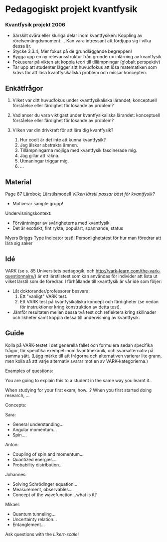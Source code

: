 # Pedagogiskt projekt kvantfysik #

### Kvantfysik projekt 2006 ###

* Särskilt svåra eller kluriga delar inom kvantfysiken: Koppling av rörelsemängdsmoment ... Kan vara intressant att fördjupa sig i vilka dessa är. 
* Stycke 3.3.4; Mer fokus på de grundläggande begreppen!
* Bygga upp en ny relevansstruktur från grunden = inlärning av kvantfysik
* Fokuserar på vikten att koppla teori till tillämpningar (globalt perspektiv)
* Tar upp att studenter lägger sitt huvudfokus att lösa matematiken som krävs för att lösa kvantfysikaliska problem och missar koncepten.   

## Enkätfrågor ## 

1. Vilket var ditt huvudfokus under kvantfysikaliska lärandet; konceptuell förståelse eller färdighet för lösande av problem? 
2. Vad anser du vara viktigast under kvantfysikaliska lärandet: konceptuell förståelse eller färdighet för lösande av problem? 
3. Vilken var din drivkraft för att lära dig kvantfysik?

	1. Hur coolt är det inte att kunna kvantfysik?
	2. Jag älskar abstrakta ämnen.
	3. Tillämpningarna möjliga med kvantfysik fascinerade mig.
	4. Jag gillar att räkna.
	5. Utmaningar triggar mig.
	6. ... 



## Material ##

Page 87 Lärobok; Lärstilsmodell
_Vilken lärstil passar bäst för kvantfysik?_

* Motiverar sample grupp!


Undervisningskontext:

* Förväntningar av svårigheterna med kvantfysik
* Det är exotiskt, fint rykte, populärt, spännande, status

Myers Briggs Type Indicator test!! Personlighetstest för hur man föredrar att lära sig saker

## Idé ##

VARK (se s. 85 Universitets pedagogik, och <http://vark-learn.com/the-vark-questionnaire/>) är ett lärstilstest som kan användas för individer att lista ut vilket lärstil som de föredrar. I förhållande till kvantfysik är vår idé som följer:

* Låt doktorander/professorer besvara: 
	1. Ett "vanligt" VARK test. 
	2. Ett VARK test på kvanfysikaliska koncept och färdigheter (se nedan för instruktioner kring konstruktion av detta test).
* Jämför resultaten mellan dessa två test och reflektera kring skillnader och likheter samt koppla dessa till undervisning av kvantfysik.


## Guide ##
Kolla på VARK-testet i det generella fallet och formulera sedan specifika frågor, för specifika exempel inom kvantmekanik, och svarsalternativ på samma sätt. (Lägg märke till att frågorna och alternativen varierar lite grann, men kolla så att varje alternativ svarar mot en av VARK-kategorierna.)

Examples of questions:

You are going to explain this to a student in the same way you learnt it..

When studying for your first exam, how...?
When you first started doing research, ...

Concepts:

Sara:

* General understanding...
* Angular momentum...
* Spin....

Anton:

* Coupling of spin and momentum...
* Quantized energies...
* Probability distribution..


Johannes:

* Solving Schrödinger equation...
* Measurement, observables...
* Concept of the wavefunction...what is it?

Mikael:

* Quantum tunneling...
* Uncertainty relation...
* Entanglement...

Ask questions with the _Likert-scale_!

